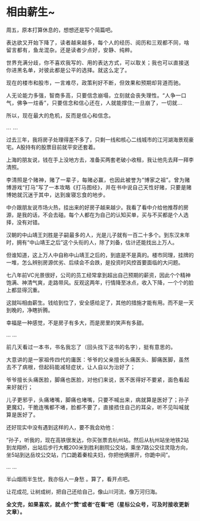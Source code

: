# 相由薪生~

<p style="visibility: visible;">周五，原本打算休息的，想想还是写个简篇吧。</p><p style="visibility: visible;"><span style="font-size: var(--articleFontsize); letter-spacing: 0.034em; visibility: visible;">表达欲又开始下降了，读者越来越多，每个人的经历、阅历和三观都不同，啥留言都有，鱼龙混杂。还是读者少点好，安静、纯粹。</span></p><p style="visibility: visible;"><span style="font-size: var(--articleFontsize); letter-spacing: 0.034em; visibility: visible;">世界充满分歧，你不喜欢我写的、用的表达方式，可以取关；我也可以直接送你进黑名单，对彼此都是公平的选择。就这么定了。<br style="visibility: visible;"></span></p><p style="visibility: visible;"><span style="font-size: var(--articleFontsize); letter-spacing: 0.034em; visibility: visible;">现在的楼市和股市，一言难尽，政策利好不断，但效果和预期却背道而驰。<br style="visibility: visible;"></span></p><p style="visibility: visible;"><span style="font-size: var(--articleFontsize); letter-spacing: 0.034em; visibility: visible;">人无论能力多强，智商多高，只要信念崩塌，立刻就会丧失理性。“人争一口气，佛争一炷香”，只要信念和信心还在，人就能撑住;一旦崩了，一切就...</span></p><p style="visibility: visible;"><span style="font-size: var(--articleFontsize); letter-spacing: 0.034em; visibility: visible;">所以，现在最大的危机，反而是信心和信念。</span></p><p style="visibility: visible;"><span style="font-size: var(--articleFontsize); letter-spacing: 0.034em; visibility: visible;">... ...</span></p><p style="visibility: visible;">过去三年，我将房子处理得差不多了，只剩一线和核心二线城市的江河湖海景观豪宅。A股持有的股票目前就平安还套着。<br style="visibility: visible;"></p><p style="visibility: visible;">上海的朋友说，钱在手上没地方去，准备买两套老破小收租，我让他先去拜一拜李清照。<br style="visibility: visible;"></p><p style="visibility: visible;"><span style="font-size: var(--articleFontsize); letter-spacing: 0.034em; visibility: visible;">李清照<span style="letter-spacing: 0.578px; text-wrap: wrap; visibility: visible;">是个赌神，赌了一辈子，每赌必赢，也因此被誉为“博家之祖”。</span>曾为赌博游戏“打马”写了一本攻略《打马图经》，并在书中说自己天性好赌，只要是赌博她就沉迷于其中，达到废寝忘食的地步。</span></p><p style="visibility: visible;">中介跟朋友说市场火热，挂出来的好房子越来越少。我看了看中介给他推荐的房源，是我的话，不会去碰。每个人都在为自己的认知买单，买与不买都是个人选择，没有对错。<br style="visibility: visible;"></p><p style="visibility: visible;">汉朝的中山靖王刘胜是<span style="letter-spacing: 0.578px; text-wrap: wrap; visibility: visible;">子嗣最多的人</span>，光是儿子就有一百二十多个。到东汉末年时，拥有“中山靖王之后”这个头衔的人，除了刘备，估计还能找出上万人。</p><p style="visibility: visible;">但谁知道，这上万人中自称中山靖王之后的，到底是不是真的。楼市同理，挂牌的一堆，怎么辨别房源优劣、后续会不会跌，是投资时风控首要面临的大问题。</p><p style="visibility: visible;">七八年前VC光景很好，公司的员工经常拿到超出自己预期的薪资，因此个个精神饱满、神清气爽，走路带风。反观这两年，行情降至冰点，收入下降，一个个的脸上都显得沉重。<br style="visibility: visible;"></p><p style="visibility: visible;">这就叫相由薪生。钱给到位了，安全感给足了，其他的措施才能有用。而不是一天到晚的，净瞎折腾。</p><p>幸福是一种感觉，不是房子有多大，而是房里的笑声有多甜。</p><p>... ...</p><p><span style="font-size: var(--articleFontsize);letter-spacing: 0.034em;">前几天看过一本书，书名我忘了（回头找下这书的名字），挺有意思的。</span></p><p><span style="font-size: var(--articleFontsize);letter-spacing: 0.034em;">大意讲的是一家祖传四代的庸医：爷爷的父亲擅长头痛医头、</span><span style="font-size: var(--articleFontsize);letter-spacing: 0.034em;">脚痛医脚，虽然去不了病根，但起码能减轻症状，让人自以为治好了；</span></p><p><span style="font-size: var(--articleFontsize);letter-spacing: 0.034em;">爷爷擅长</span><span style="font-size: var(--articleFontsize);letter-spacing: 0.034em;">头</span><span style="font-size: var(--articleFontsize);letter-spacing: 0.034em;">痛</span><span style="font-size: var(--articleFontsize);letter-spacing: 0.034em;">医脸，脚痛也医脸，对他们来说，医不医得好不要紧，面色看起来好就行；</span><br></p><p><span style="font-size: var(--articleFontsize);letter-spacing: 0.034em;">儿子更</span><span style="font-size: var(--articleFontsize);letter-spacing: 0.034em;">邪乎</span><span style="font-size: var(--articleFontsize);letter-spacing: 0.034em;">，头痛堵嘴，脚痛也堵嘴，</span><span style="font-size: var(--articleFontsize);letter-spacing: 0.034em;">只要不喊出来，病就算是医好了；孙子</span><span style="font-size: var(--articleFontsize);letter-spacing: 0.034em;">更魔幻，干脆连嘴都不堵，脸都不要了，直接捂住自己的耳朵，听不见叫喊就算是医好了。</span></p><p>还好现实中没有遇到这样的人，要不我会劝他：</p><p>“孙子，听我的，现在高铁很发达，你买张票去杭州站。然后从杭州站坐地铁2站到龙翔桥，出站后步行大概200米到胜利剧院公交站，乘坐7路公交往灵隐方向，坐5站到达岳坟公交站，门口跪着秦桧夫妇，你把他俩挪开，你跪中间”。</p><p>... ...<br></p><p>半山烟雨半生忧，我亦俗人一身愁&nbsp;。算了，看开点吧。</p><p>让花成花, 让树成树，把自己还给自己，像山川河流，像万河归海。</p><p style="margin-bottom: 0px;"><strong style="outline: 0px;font-family: system-ui, -apple-system, BlinkMacSystemFont, &quot;Helvetica Neue&quot;, &quot;PingFang SC&quot;, &quot;Hiragino Sans GB&quot;, &quot;Microsoft YaHei UI&quot;, &quot;Microsoft YaHei&quot;, Arial, sans-serif;letter-spacing: 0.544px;text-wrap: wrap;background-color: rgb(255, 255, 255);color: rgb(34, 34, 34);font-size: 16px;"><span style="outline: 0px;font-size: 14px;">全文完，如果喜欢，就点个“赞”或者“在看”吧（星标公众号，可及时接收更新文章）。</span></strong></p><p style="display: none;"><mp-style-type data-value="3"></mp-style-type></p>